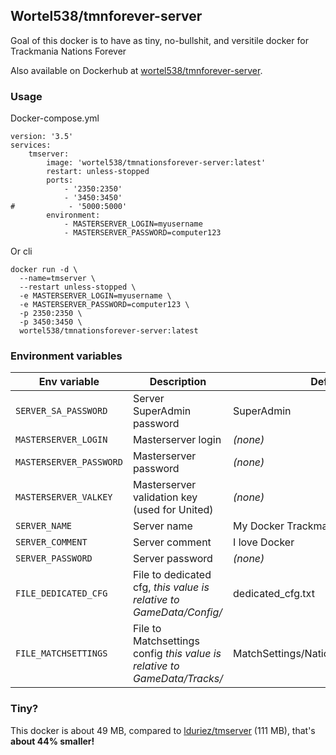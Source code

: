 ## Wortel538/tmnforever-server

Goal of this docker is to have as tiny, no-bullshit, and versitile docker for Trackmania Nations Forever

Also available on Dockerhub at [wortel538/tmnforever-server](https://hub.docker.com/wortel538/tmnforever-server).

### Usage

Docker-compose.yml
```
version: '3.5'
services:
    tmserver:
        image: 'wortel538/tmnationsforever-server:latest'
        restart: unless-stopped
        ports:
            - '2350:2350'
            - '3450:3450'
#            - '5000:5000'
        environment:
            - MASTERSERVER_LOGIN=myusername
            - MASTERSERVER_PASSWORD=computer123
```

Or cli
```
docker run -d \
  --name=tmserver \
  --restart unless-stopped \
  -e MASTERSERVER_LOGIN=myusername \
  -e MASTERSERVER_PASSWORD=computer123 \
  -p 2350:2350 \
  -p 3450:3450 \
  wortel538/tmnationsforever-server:latest
```

### Environment variables

| **Env variable**        	| **Description**                                                           	| **Default**                            	| **Required?** 	|
|-------------------------	|---------------------------------------------------------------------------	|----------------------------------------	|---------------	|
| `SERVER_SA_PASSWORD`    	| Server SuperAdmin password                                                	| SuperAdmin                             	| No            	|
| `MASTERSERVER_LOGIN`    	| Masterserver login                                                        	| _(none)_                               	| Yes           	|
| `MASTERSERVER_PASSWORD` 	| Masterserver password                                                     	| _(none)_                               	| Yes           	|
| `MASTERSERVER_VALKEY`   	| Masterserver validation key (used  for United)                            	| _(none)_                               	| Yes           	|
| `SERVER_NAME`           	| Server name                                                               	| My Docker Trackmania server!           	| No            	|
| `SERVER_COMMENT`        	| Server comment                                                            	| I love Docker                            	| No            	|
| `SERVER_PASSWORD`       	| Server password                                                           	| _(none)_                               	| No            	|
| `FILE_DEDICATED_CFG`    	| File to dedicated cfg,  _this value is relative to GameData/Config/_      	| dedicated_cfg.txt                      	| No            	|
| `FILE_MATCHSETTINGS`    	| File to Matchsettings config _this value is relative to GameData/Tracks/_ 	| MatchSettings/Nations/NationsGreen.txt 	| No            	|

### Tiny?

This docker is about 49 MB, compared to [lduriez/tmserver](https://hub.docker.com/r/lduriez/tmserver) (111 MB), that's **about 44% smaller!**
